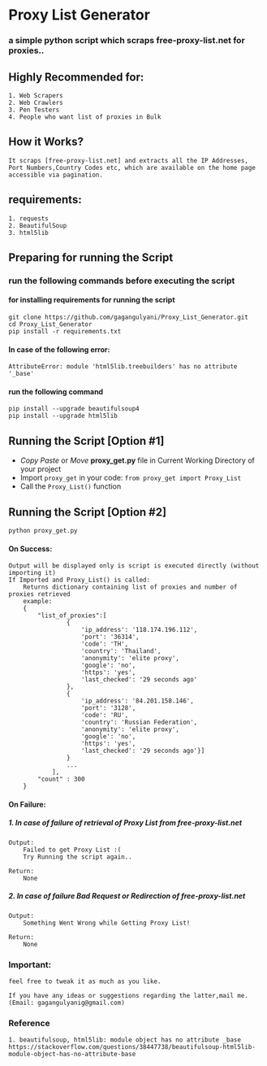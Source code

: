 # Proxy List Generator
### a simple python script which scraps free-proxy-list.net for proxies..

## Highly Recommended for:
    1. Web Scrapers
    2. Web Crawlers
    3. Pen Testers
    4. People who want list of proxies in Bulk

## How it Works?
	It scraps [free-proxy-list.net] and extracts all the IP Addresses, Port Numbers,Country Codes etc, which are available on the home page accessible via pagination.
	
## requirements:
	1. requests
	2. BeautifulSoup
	3. html5lib
	
## Preparing for running the Script
### run the following commands before executing the script
#### for installing requirements for running the script
	git clone https://github.com/gagangulyani/Proxy_List_Generator.git
	cd Proxy_List_Generator
	pip install -r requirements.txt
	
#### In case of the following error:
	AttributeError: module 'html5lib.treebuilders' has no attribute '_base'

#### run the following command 
	pip install --upgrade beautifulsoup4
	pip install --upgrade html5lib

## Running the Script [Option #1]
+ *Copy Paste* or *Move* **proxy_get.py** file in Current Working Directory of your project
+ Import `proxy_get` in your code: `from proxy_get import Proxy_List`
+ Call the `Proxy_List()` function
    
## Running the Script [Option #2]
	python proxy_get.py
  

#### On Success:
    Output will be displayed only is script is executed directly (without importing it)
    If Imported and Proxy_List() is called:
        Returns dictionary containing list of proxies and number of proxies retrieved
        example:
        {
            "list_of_proxies":[
                    {
                        'ip_address': '118.174.196.112',
                        'port': '36314',
                        'code': 'TH',
                        'country': 'Thailand',
                        'anonymity': 'elite proxy',
                        'google': 'no',
                        'https': 'yes',
                        'last_checked': '29 seconds ago'
                    },
                    {
                        'ip_address': '84.201.158.146',
                        'port': '3128',
                        'code': 'RU',
                        'country': 'Russian Federation',
                        'anonymity': 'elite proxy',
                        'google': 'no',
                        'https': 'yes',
                        'last_checked': '29 seconds ago'}] 
                    }
                    ...
                ],
            "count" : 300
        }    
    
#### On Failure:
##### 1. In case of failure of retrieval of Proxy List from free-proxy-list.net
	Output:
		Failed to get Proxy List :(
		Try Running the script again..
		
	Return:
		None
##### 2. In case of failure Bad Request or Redirection of free-proxy-list.net
	Output:
		Something Went Wrong while Getting Proxy List!

	Return:
		None

### Important:

    feel free to tweak it as much as you like.
    
    If you have any ideas or suggestions regarding the latter,mail me.
    (Email: gagangulyanig@gmail.com)

### Reference
	1. beautifulsoup, html5lib: module object has no attribute _base
	https://stackoverflow.com/questions/38447738/beautifulsoup-html5lib-module-object-has-no-attribute-base
